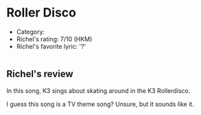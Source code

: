 # Roller Disco

 * Category: 
 * Richel's rating: 7/10 (HKM)
 * Richel's  favorite lyric: '?'

```
```

## Richel's review

In this song, K3 sings about skating around in the K3 Rollerdisco.

I guess this song is a TV theme song? Unsure, but it sounds like it.

